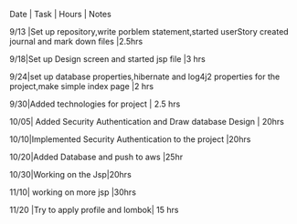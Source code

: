 Date | Task | Hours | Notes

9/13 |Set up repository,write porblem statement,started userStory created journal and mark down files |2.5hrs 

9/18|Set up Design screen and started jsp file |3 hrs

9/24|set up database properties,hibernate and log4j2 properties for the project,make simple index page |2 hrs

9/30|Added technologies for project | 2.5 hrs


10/05| Added Security Authentication and  Draw database Design | 20hrs

10/10|Implemented Security Authentication to the project |20hrs

10/20|Added Database and push to aws |25hr 

10/30|Working on the Jsp|20hrs 

11/10| working on more jsp |30hrs 

11/20 |Try to apply profile and lombok| 15 hrs